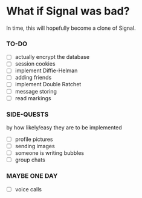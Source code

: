 # What if Signal was bad?

In time, this will hopefully become a clone of Signal.

### TO-DO
- [ ] actually encrypt the database
- [ ] session cookies
- [ ] implement Diffie-Helman
- [ ] adding friends
- [ ] implement Double Ratchet
- [ ] message storing
- [ ] read markings

### SIDE-QUESTS
by how likely/easy they are to be implemented
- [ ] profile pictures
- [ ] sending images
- [ ] someone is writing bubbles
- [ ] group chats

### MAYBE ONE DAY
- [ ] voice calls